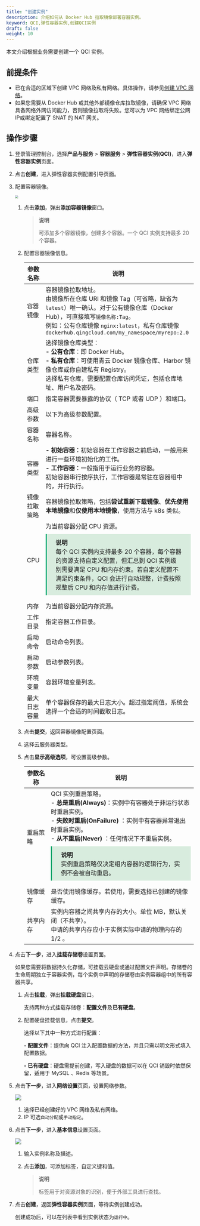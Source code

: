 ```yaml
---
title: "创建实例"
description: 介绍如何从 Docker Hub 拉取镜像部署容器实例。
keyword: QCI,弹性容器实例,创建QCI实例
draft: false
weight: 10
---
```


本文介绍根据业务需要创建一个 QCI 实例。

## 前提条件

- 已在合适的区域下创建 VPC 网络及私有网络。具体操作，请参见[创建 VPC 网络](/network/vpc/manual/vpcnet/10_create_vpc/)。
- 如果您需要从 Docker Hub 或其他外部镜像仓库拉取镜像，请确保 VPC 网络具备网络外网访问能力，否则镜像拉取将失败。您可以为 VPC 网络绑定公网 IP或绑定配置了 SNAT 的 NAT 网关。

## 操作步骤

1. 登录管理控制台，选择**产品与服务** > **容器服务** > **弹性容器实例(QCI)**，进入**弹性容器实例**页面。

2. 点击**创建**，进入弹性容器实例配置引导页面。

3. 配置容器镜像。

   <img src="../../../_images/config_image.png" style="zoom:50%;" />

   1. 点击**添加**，弹出**添加容器镜像**窗口。

      > **说明**
      >
      > 可添加多个容器镜像，创建多个容器。一个 QCI 实例支持最多 20 个容器。

   2. 配置容器镜像信息。

      | 参数名称     | 说明                                                         |
      | ------------ | ------------------------------------------------------------ |
      | 容器镜像     | 容器镜像拉取地址。<br/>由镜像所在仓库 URI 和镜像 Tag（可省略，缺省为 `latest`）唯一确认。对于公有镜像仓库（Docker Hub），可直接填写`镜像名称:Tag`。<br/>例如：公有仓库镜像 `nginx:latest`，私有仓库镜像 `dockerhub.qingcloud.com/my_namespace/myrepo:2.0` |
      | 仓库类型     | 选择镜像仓库类型：<br/>**- 公有仓库**：即 Docker Hub。<br/>**- 私有仓库**：可使用青云 Docker 镜像仓库、Harbor 镜像仓库或你自建私有 Registry。<br/>选择私有仓库，需要配置仓库访问凭证，包括仓库地址、用户名及密码。 |
      | 端口         | 指定容器需要暴露的协议（ TCP 或者 UDP ）和端口。             |
      | 高级参数     | 以下为高级参数配置。                                         |
      | 容器名称     | 容器名称。                                                   |
      | 容器类型     | **- 初始容器**：初始容器在工作容器之前启动，一般用来进行一些环境初始化的工作。<br/>**- 工作容器**：一般指用于运行业务的容器。<br/>初始容器串行按序执行，工作容器是常驻在容器组中的，并行执行。 |
      | 镜像拉取策略 | 容器镜像拉取策略，包括**尝试重新下载镜像**、**优先使用本地镜像**和**仅使用本地镜像**，使用方法与 k8s 类似。 |
      | CPU          | 为当前容器分配 CPU 资源。<div style="background-color: #D8ECDE; padding: 10px 24px; margin: 10px 0; border-left: 3px solid #00a971;"><b>说明</b><br/>每个 QCI 实例内支持最多 20 个容器，每个容器的资源支持自定义配置，但汇总到 QCI 实例级别需要满足 CPU 和内存约束。若自定义配置不满足约束条件，QCI 会进行自动规整，计费按照规整后 CPU 和内存值进行计费。</div> |
      | 内存         | 为当前容器分配内存资源。                                     |
      | 工作目录     | 指定容器工作目录。                                           |
      | 启动命令     | 启动命令列表。                                               |
      | 启动参数     | 启动参数列表。                                               |
      | 环境变量     | 容器环境变量列表。                                           |
      | 最大日志容量 | 单个容器保存的最大日志大小。超过指定阈值，系统会选择一个合适的时间截取日志。 |

   3. 点击**提交**，返回容器镜像配置页面。

   4. 选择云服务器类型。

   5. 点击**显示高级选项**，可设置高级参数。

      | 参数名称 | 说明                                                         |
      | -------- | ------------------------------------------------------------ |
      | 重启策略 | QCI 实例重启策略。 <br/>**- 总是重启(Always)**：实例中有容器处于非运行状态时重启实例。  <br/>**- 失败时重启(OnFailure)** ：实例中有容器异常退出时重启实例。  <br/>**- 从不重启(Never)** ：任何情况下不重启实例。<div style="background-color: #D8ECDE; padding: 10px 24px; margin: 10px 0; border-left: 3px solid #00a971;"><b>说明</b><br/>实例重启策略仅决定组内容器的逻辑行为，实例不会被自动重启。</div> |
      | 镜像缓存 | 是否使用镜像缓存。若使用，需要选择已创建的镜像缓存。         |
      | 共享内存 | 实例内容器之间共享内存的大小。单位 MB，默认关闭（不共享）。  <br/>申请的共享内存应小于实例实际申请的物理内存的 1/2 。 |

4. 点击**下一步**，进入**挂载存储卷**设置页面。

   如果您需要将数据持久化存储，可挂载云硬盘或通过配置文件声明。存储卷的生命周期独立于容器实例，每个实例中声明的存储卷由实例容器组中的所有容器共享。

   1. 点击**挂载**，弹出**挂载硬盘**窗口。

      支持两种方式挂载存储卷：**配置文件**及**已有硬盘**。

   2. 配置硬盘挂载信息，点击**提交**。

      选择以下其中一种方式进行配置：
      
      **- 配置文件**：提供向 QCI 注入配置数据的方法，并且只需以明文形式填入配置数据。
      
      **- 已有硬盘**：硬盘需提前创建，写入硬盘的数据可以在 QCI 销毁时依然保留，适用于 MySQL 、Redis 等场景。
      
      <!--<table>
        <thead><tr><td>挂载方式</td><td>参数名称</td><td>说明</td></tr></thead>
        <tr><td rowspan="4">配置文件</td><td>名称</td><td></td></tr>
         <tr><td>路径</td><td></td></tr>
         <tr><td>内容</td><td></td></tr>
         <tr><td>容器挂载</td><td></td></tr>
         <tr><td rowspan="3">已有硬盘</td><td>名称</td><td></td></tr>
         <tr><td>选择硬盘</td><td></td></tr>
         <tr><td>容器挂载</td><td></td></tr>
      </table>-->

5. 点击**下一步**，进入**网络设置**页面，设置网络参数。

   ![](../../../_images/set_qci_net.png)

   1. 选择已经创建好的 VPC 网络及私有网络。
   2. IP 可选`自动分配`或`手动指定`。

6. 点击**下一步**，进入**基本信息**设置页面。

   ![](../../../_images/set_qci_basicinfo.png)

   1. 输入实例名称及描述。

   2. 点击**添加**，可添加标签，自定义键和值。

      > **说明**
      >
      > 标签用于对资源对象的识别，便于外部工具进行查找。

7. 点击**创建**，返回**弹性容器实例**页面，等待实例创建成功。

   创建成功后，可以在列表中看到实例状态为`运行中`。

